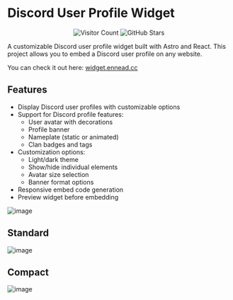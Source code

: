 # Discord User Profile Widget

<div align="center">
  <img src="https://visitor-badge.laobi.icu/badge?page_id=torikushiii.discord-widget" alt="Visitor Count">
  <img src="https://img.shields.io/github/stars/torikushiii/discord-widget" alt="GitHub Stars">
</div>

A customizable Discord user profile widget built with Astro and React. This project allows you to embed a Discord user profile on any website.

You can check it out here: [widget.ennead.cc](https://widget.ennead.cc)

## Features

- Display Discord user profiles with customizable options
- Support for Discord profile features:
  - User avatar with decorations
  - Profile banner
  - Nameplate (static or animated)
  - Clan badges and tags
- Customization options:
  - Light/dark theme
  - Show/hide individual elements
  - Avatar size selection
  - Banner format options
- Responsive embed code generation
- Preview widget before embedding

![image](https://github.com/user-attachments/assets/72e43296-860a-417a-b449-f74fd6a93c0c)

## Standard

![image](https://github.com/user-attachments/assets/cea3bbf7-d77a-49fd-91ca-2a824810c5a8)

## Compact

![image](https://github.com/user-attachments/assets/26852fb0-6cf0-4a42-bc14-d974ca5d411b)
